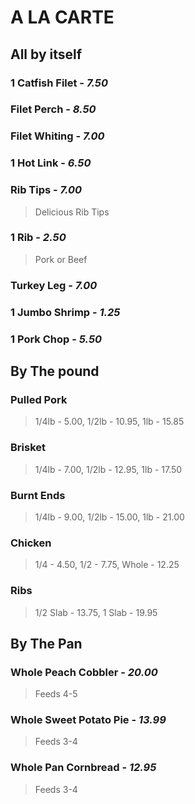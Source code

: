 # A LA CARTE

## All by itself

### 1 Catfish Filet - *7.50*
### Filet Perch - *8.50*
### Filet Whiting - *7.00*
### 1 Hot Link - *6.50*
### Rib Tips - *7.00*
> Delicious Rib Tips 
### 1 Rib - *2.50*
> Pork or Beef
### Turkey Leg - *7.00*
### 1 Jumbo Shrimp - *1.25*
### 1 Pork Chop - *5.50*

## By The pound

### Pulled Pork
> 1/4lb - 5.00, 1/2lb - 10.95, 1lb - 15.85
### Brisket
> 1/4lb - 7.00, 1/2lb - 12.95, 1lb - 17.50
### Burnt Ends
> 1/4lb - 9.00, 1/2lb - 15.00, 1lb - 21.00
### Chicken
> 1/4 - 4.50, 1/2 - 7.75, Whole - 12.25
### Ribs
> 1/2 Slab - 13.75, 1 Slab - 19.95

## By The Pan

### Whole Peach Cobbler - *20.00*
> Feeds 4-5
### Whole Sweet Potato Pie - *13.99*
> Feeds 3-4
### Whole Pan Cornbread - *12.95*
> Feeds 3-4

